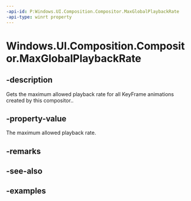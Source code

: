 ```yaml
---
-api-id: P:Windows.UI.Composition.Compositor.MaxGlobalPlaybackRate
-api-type: winrt property
---
```


<!-- Property syntax.
public float MaxGlobalPlaybackRate { get; }
-->

# Windows.UI.Composition.Compositor.MaxGlobalPlaybackRate

## -description

Gets the maximum allowed playback rate for all KeyFrame animations created by this compositor..



## -property-value

The maximum allowed playback rate.

## -remarks

## -see-also

## -examples

